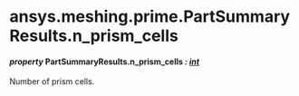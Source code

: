 # ansys.meshing.prime.PartSummaryResults.n_prism_cells



#### *property* PartSummaryResults.n_prism_cells *: [int](https://docs.python.org/3.11/library/functions.html#int)*

Number of prism cells.

<!-- !! processed by numpydoc !! -->
